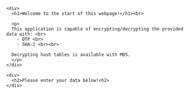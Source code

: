 <!DOCTYPE html>
<html>
  <head>

  </head>
  <body>
  
    <div>
      <h1>Welcome to the start of this webpage!</h1><br>
      
      <p>
      This application is capable of encrypting/decrypting the provided data with: <br>
        - OTP <br>
        - SHA-2 <br><br>
        
      Decrypting hash tables is available with MD5.
      </p>
    </div>
     
    <div>
      <h2>Please enter your data below!<h2>
    </div>
    
  </body>
</html>
